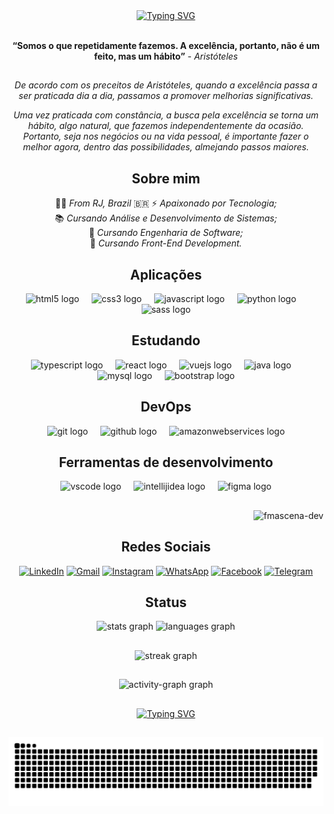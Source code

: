 <div align="center">
  <a href="https://git.io/typing-svg"><img src="https://readme-typing-svg.herokuapp.com?font=Nerko+One&weight=500&size=30&pause=1000&color=F70000&center=true&vCenter=true&width=550&lines=Hello+World!;I'm+Felipe+Mascena;I+am+a+Front+End+Developer" alt="Typing SVG" /></a>
</div><br>

<div align="center">
  
**“Somos o que repetidamente fazemos. A excelência, portanto, não é um feito, mas um hábito”** - *Aristóteles*

##

*De acordo com os preceitos de Aristóteles, quando a excelência passa a ser praticada dia a dia, passamos a promover melhorias significativas.*

*Uma vez praticada com constância, a busca pela excelência se torna um hábito, algo natural, que fazemos independentemente da ocasião. Portanto, seja nos negócios ou na vida pessoal, é importante fazer o melhor agora, dentro das possibilidades, almejando passos maiores.*

## Sobre mim

🕵️‍♂️ *From RJ, Brazil* 🇧🇷
⚡ *Apaixonado por Tecnologia;* <br>
📚 *Cursando Análise e Desenvolvimento de Sistemas;* <br>
📖 *Cursando Engenharia de Software;* <br>
🚀 *Cursando Front-End Development.* <br>

</div>

<div align="center">

## Aplicações

  <img src="https://skillicons.dev/icons?i=html" height="40" alt="html5 logo"  />
  <img width="12" />
  <img src="https://skillicons.dev/icons?i=css" height="40" alt="css3 logo"  />
  <img width="12" />
  <img src="https://skillicons.dev/icons?i=js" height="40" alt="javascript logo"  />
  <img width="12" />
  <img src="https://skillicons.dev/icons?i=py" height="40" alt="python logo"  />
  <img width="12" />
  <img src="https://skillicons.dev/icons?i=sass" height="40" alt="sass logo"  />
</div>


<div align="center">
  
## Estudando

  <img src="https://skillicons.dev/icons?i=ts" height="40" alt="typescript logo"  />
  <img width="12" />
  <img src="https://skillicons.dev/icons?i=react" height="40" alt="react logo"  />
  <img width="12" />
  <img src="https://skillicons.dev/icons?i=vue" height="40" alt="vuejs logo"  />
  <img width="12" />
  <img src="https://skillicons.dev/icons?i=java" height="40" alt="java logo"  />
  <img width="12" />
  <img src="https://skillicons.dev/icons?i=mysql" height="40" alt="mysql logo"  />
  <img width="12" />
  <img src="https://skillicons.dev/icons?i=bootstrap" height="40" alt="bootstrap logo"  />


###

## DevOps


<img src="https://skillicons.dev/icons?i=git" height="40" alt="git logo"  />
<img width="12" />
<img src="https://skillicons.dev/icons?i=github" height="40" alt="github logo"  />
<img width="12" />
<img src="https://skillicons.dev/icons?i=aws" height="40" alt="amazonwebservices logo"  />
</div>

<div align="center">
  
## Ferramentas de desenvolvimento

  <img src="https://skillicons.dev/icons?i=vscode" height="40" alt="vscode logo"  />
  <img width="12" />
  <img src="https://skillicons.dev/icons?i=idea" height="40" alt="intellijidea logo"  />
  <img width="12" />
  <img src="https://skillicons.dev/icons?i=figma" height="40" alt="figma logo"  /> <br>

##

<p align="right"> <img src="https://komarev.com/ghpvc/?username=fmascena-dev&label=Visitantes&color=FF0000&style=plastic" alt="fmascena-dev" /> </p>

##

## Redes Sociais

[![LinkedIn](https://img.shields.io/badge/LinkedIn-0077B5?&logo=linkedin&logoColor=white)](https://www.linkedin.com/in/felipe-mascena/)
[![Gmail](https://img.shields.io/badge/Gmail-D14836?&logo=gmail&logoColor=white)](mailto:felipe.mascena.dev@gmail.com) 
[![Instagram](https://img.shields.io/badge/-Instagram-%23E4405F?&logo=instagram&logoColor=white)](https://www.instagram.com/f_mascena/)
[![WhatsApp](https://img.shields.io/badge/WhatsApp-25D366?&logo=whatsapp&logoColor=white)](https://wa.me/5521979298951)
[![Facebook](https://img.shields.io/badge/Facebook-1877F2?&logo=facebook&logoColor=white)](https://www.facebook.com/felipe.mascena17/)
[![Telegram](https://img.shields.io/badge/Telegram-1877F2?&logo=telegram&logoColor=white)](https://t.me/felipe_mascena17)
</div>

<div align="center">
  
## Status

  <img src="https://github-readme-stats.vercel.app/api?username=fmascena-dev&hide_title=false&hide_rank=false&show_icons=true&include_all_commits=true&count_private=true&disable_animations=false&theme=gruvbox_light&locale=en&hide_border=false&order=1" height="150" alt="stats graph"  />
  <img src="https://github-readme-stats.vercel.app/api/top-langs?username=fmascena-dev&locale=en&hide_title=false&layout=compact&card_width=320&langs_count=5&theme=gruvbox_light&hide_border=false&order=2" height="150" alt="languages graph"  />

##

  <img src="https://streak-stats.demolab.com?user=fmascena-dev&locale=en&mode=daily&theme=gruvbox_light&hide_border=false&border_radius=5&order=3" height="150" alt="streak graph"  />

##

  <img src="https://github-readme-activity-graph.vercel.app/graph?username=fmascena-dev&radius=16&theme=gruvbox&area=true&order=5" height="300" alt="activity-graph graph"  />
</div>

##

<div align="center">
  <a href="https://git.io/typing-svg"><img src="https://readme-typing-svg.herokuapp.com?font=Nerko+One&weight=500&size=30&pause=1000&color=F70000&center=true&vCenter=true&width=550&lines=Thank+you+for+visiting+my+profile!;Come+back+soon!" alt="Typing SVG" /></a>
</div>

##

<p align="center"><img alt="github contribution grid snake animation" src="https://raw.githubusercontent.com/fmascena-dev/fmascena-dev/output/github-contribution-grid-snake.svg"></p>
